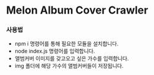 # Melon Album Cover Crawler

### 사용법 <br>
* npm i 명령어를 통해 필요한 모듈을 설치합니다.
* node index.js 명령어를 입력합니다.
* 앨범커버 이미지를 갖고오고 싶은 가수를 입력합니다.
* img 폴더에 해당 가수의 앨범커버들이 저장됩니다.

